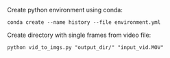 Create python environment using conda:

```conda create --name history --file environment.yml```

Create directory with single frames from video file:

```python vid_to_imgs.py "output_dir/" "input_vid.MOV"```

